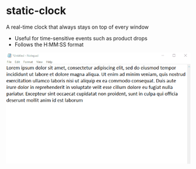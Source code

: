 # static-clock
A real-time clock that always stays on top of every window
- Useful for time-sensitive events such as product drops
- Follows the H:MM:SS format

![Static Clock Demo](demo.gif)
